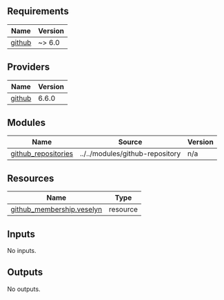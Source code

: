 <!-- prettier-ignore-start -->
<!-- BEGIN_TF_DOCS -->
## Requirements

| Name | Version |
|------|---------|
| <a name="requirement_github"></a> [github](#requirement\_github) | ~> 6.0 |

## Providers

| Name | Version |
|------|---------|
| <a name="provider_github"></a> [github](#provider\_github) | 6.6.0 |

## Modules

| Name | Source | Version |
|------|--------|---------|
| <a name="module_github_repositories"></a> [github\_repositories](#module\_github\_repositories) | ../../modules/github-repository | n/a |

## Resources

| Name | Type |
|------|------|
| [github_membership.veselyn](https://registry.terraform.io/providers/integrations/github/latest/docs/resources/membership) | resource |

## Inputs

No inputs.

## Outputs

No outputs.
<!-- END_TF_DOCS -->
<!-- prettier-ignore-end -->
